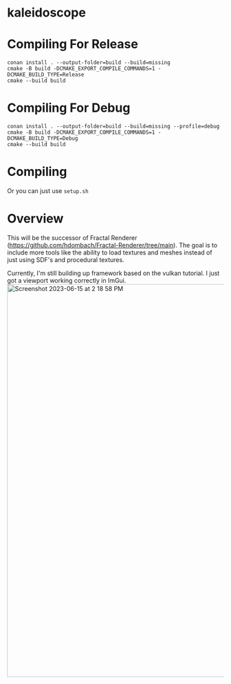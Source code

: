 # kaleidoscope

# Compiling For Release
```
conan install . --output-folder=build --build=missing
cmake -B build -DCMAKE_EXPORT_COMPILE_COMMANDS=1 -DCMAKE_BUILD_TYPE=Release
cmake --build build
```

# Compiling For Debug 
```
conan install . --output-folder=build --build=missing --profile=debug
cmake -B build -DCMAKE_EXPORT_COMPILE_COMMANDS=1 -DCMAKE_BUILD_TYPE=Debug
cmake --build build
```

# Compiling
Or you can just use `setup.sh`


# Overview
This will be the successor of Fractal Renderer (https://github.com/hdombach/Fractal-Renderer/tree/main).
The goal is to include more tools like the ability to load textures and meshes instead of just using SDF's and procedural textures.

Currently, I'm still building up framework based on the vulkan tutorial.
I just got a viewport working correctly in ImGui.
<img width="912" alt="Screenshot 2023-06-15 at 2 18 58 PM" src="https://github.com/hdombach/kaleidoscope/assets/56201502/0176a856-c49e-436a-a7b8-be4daa070619">
